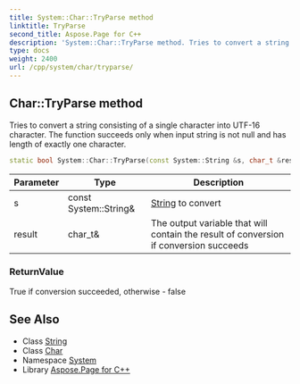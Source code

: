 ```yaml
---
title: System::Char::TryParse method
linktitle: TryParse
second_title: Aspose.Page for C++
description: 'System::Char::TryParse method. Tries to convert a string consisting of a single character into UTF-16 character. The function succeeds only when input string is not null and has length of exactly one character in C++.'
type: docs
weight: 2400
url: /cpp/system/char/tryparse/
---
```

## Char::TryParse method


Tries to convert a string consisting of a single character into UTF-16 character. The function succeeds only when input string is not null and has length of exactly one character.

```cpp
static bool System::Char::TryParse(const System::String &s, char_t &result)
```


| Parameter | Type | Description |
| --- | --- | --- |
| s | const System::String\& | [String](../../string/) to convert |
| result | char_t\& | The output variable that will contain the result of conversion if conversion succeeds |

### ReturnValue

True if conversion succeeded, otherwise - false

## See Also

* Class [String](../../string/)
* Class [Char](../)
* Namespace [System](../../)
* Library [Aspose.Page for C++](../../../)
